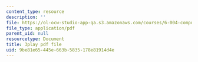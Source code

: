 ```yaml
---
content_type: resource
description: ''
file: https://ol-ocw-studio-app-qa.s3.amazonaws.com/courses/6-004-computation-structures-spring-2017/9be81e65445e663b5835178e81914d4e_UW9k06c63ts.pdf
file_type: application/pdf
parent_uid: null
resourcetype: Document
title: 3play pdf file
uid: 9be81e65-445e-663b-5835-178e81914d4e
---
```

